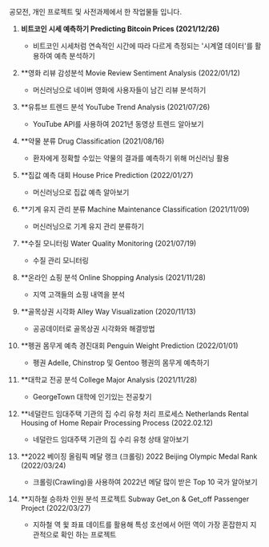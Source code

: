 공모전, 개인 프로젝트 및 사전과제에서 한 작업물들 입니다. 

1. **비트코인 시세 예측하기 Predicting Bitcoin Prices (2021/12/26)**
   - 비트코인 시세처럼 연속적인 시간에 따라 다르게 측정되는 '시계열 데이터'를 활용하여 예측 분석하기 


2. **영화 리뷰 감성분석 Movie Review Sentiment Analysis (2022/01/12)
   - 머신러닝으로 네이버 영화에 사용자들이 남긴 리뷰 분석하기 


3. **유튜브 트렌드 분석 YouTube Trend Analysis (2021/07/26)
   - YouTube API를 사용하여 2021년 동영상 트렌드 알아보기 

4. **약물 분류  Drug Classification (2021/08/16) 
   - 환자에게 정확할 수있는 약물의 결과를 예측하기 위해 머신러닝 활용 


5. **집값 예측 대회 House Price Prediction (2022/01/27) 
   - 머신러닝으로 집값 예측 알아보기 


6. **기계 유지 관리 분류 Machine Maintenance Classification (2021/11/09) 
   - 머신러닝으로 기계 유지 관리 분류하기 


7. **수질 모니터링 Water Quality Monitoring (2021/07/19)
   - 수질 관리 모니터링 


8. **온라인 쇼핑 분석 Online Shopping Analysis (2021/11/28) 
   - 지역 고객들의 쇼핑 내역을 분석


9. **골목상권 시각화 Alley Way Visualization  (2020/11/13) 
   - 공공데이터로 골목상권 시각화와 해결방법 


10. **펭권 몸무게 예측 경진대회 Penguin Weight Prediction (2022/01/01) 
    - 펭권 Adelle, Chinstrop 및 Gentoo 펭권의 몸무게 예측하기 

11. **대학교 전공 분석 College Major Analysis (2021/11/28) 
    - GeorgeTown 대학에 인기있는 전공찾기 

12. **네덜란드 임대주택 기관의 집 수리 유청 처리 프로세스 Netherlands Rental Housing of Home Repair Processing Process (2022.02.12) 
    - 네덜란드 임대주택 기관의 집 수리 유청 상태 알아보기 

13. **2022 베이징 올림픽 메달 랭크 (크롤링) 2022 Beijing Olympic Medal Rank (2022/03/24)
    - 크롤링(Crawling)을 사용하여 2022년 메달 많이 받은 Top 10 국가 알아보기 

15. **지하철 승하차 인원 분석 프로젝트 Subway Get_on & Get_off Passenger Project (2022/03/27)
    - 지하철 역 윛 좌표 데이트를 활용해 특성 호선에서 어떤 역이 가장 혼잡한지 지관적으로 확인 하는 프로젝트 
